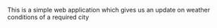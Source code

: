 This is a simple web application which gives us an update on weather conditions of a required city 

